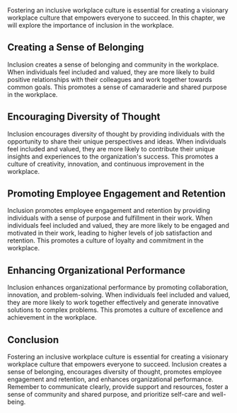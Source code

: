 
Fostering an inclusive workplace culture is essential for creating a visionary workplace culture that empowers everyone to succeed. In this chapter, we will explore the importance of inclusion in the workplace.

Creating a Sense of Belonging
-----------------------------

Inclusion creates a sense of belonging and community in the workplace. When individuals feel included and valued, they are more likely to build positive relationships with their colleagues and work together towards common goals. This promotes a sense of camaraderie and shared purpose in the workplace.

Encouraging Diversity of Thought
--------------------------------

Inclusion encourages diversity of thought by providing individuals with the opportunity to share their unique perspectives and ideas. When individuals feel included and valued, they are more likely to contribute their unique insights and experiences to the organization's success. This promotes a culture of creativity, innovation, and continuous improvement in the workplace.

Promoting Employee Engagement and Retention
-------------------------------------------

Inclusion promotes employee engagement and retention by providing individuals with a sense of purpose and fulfillment in their work. When individuals feel included and valued, they are more likely to be engaged and motivated in their work, leading to higher levels of job satisfaction and retention. This promotes a culture of loyalty and commitment in the workplace.

Enhancing Organizational Performance
------------------------------------

Inclusion enhances organizational performance by promoting collaboration, innovation, and problem-solving. When individuals feel included and valued, they are more likely to work together effectively and generate innovative solutions to complex problems. This promotes a culture of excellence and achievement in the workplace.

Conclusion
----------

Fostering an inclusive workplace culture is essential for creating a visionary workplace culture that empowers everyone to succeed. Inclusion creates a sense of belonging, encourages diversity of thought, promotes employee engagement and retention, and enhances organizational performance. Remember to communicate clearly, provide support and resources, foster a sense of community and shared purpose, and prioritize self-care and well-being.
